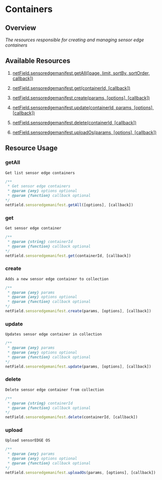 # Containers

## Overview
*The resources responsible for creating and managing sensor edge containers*

## Available Resources

1. [netField.sensoredgemanifest.getAll([page, limit, sortBy, sortOrder, callback])](#getAll)

2. [netField.sensoredgemanifest.get(containerId, [callback])](#get)

3. [netField.sensoredgemanifest.create(params, [options], [callback])](#create)

4. [netField.sensoredgemanifest.update(containerId, params, [options], [callback])](#update)

5. [netField.sensoredgemanifest.delete(containerId, [callback])](#delete)

6. [netField.sensoredgemanifest.uploadOs(params, [options], [callback])](#upload)

## Resource Usage

### getAll

    Get list sensor edge containers

```javascript
/**
 * Get sensor edge containers
 * @param {any} options optional
 * @param {function} callback optional
*/
netField.sensoredgemanifest.getAll([options], [callback])
```

### get

    Get sensor edge container

```javascript
/**
 * @param {string} containerId
 * @param {function} callback optional
*/
netField.sensoredgemanifest.get(containerId, [callback])
```

### create

    Adds a new sensor edge container to collection

```javascript
/**
 * @param {any} params
 * @param {any} options optional
 * @param {function} callback optional
*/
netField.sensoredgemanifest.create(params, [options], [callback])
```

### update

    Updates sensor edge container in collection

```javascript
/**
 * @param {any} params
 * @param {any} options optional
 * @param {function} callback optional
*/
netField.sensoredgemanifest.update(params, [options], [callback])
```

### delete

    Delete sensor edge container from collection

```javascript
/**
 * @param {string} containerId
 * @param {function} callback optional
*/
netField.sensoredgemanifest.delete(containerId, [callback])
```

### upload

    Upload sensorEDGE OS

```javascript
/**
 * @param {any} params
 * @param {any} options optional
 * @param {function} callback optional
*/
netField.sensoredgemanifest.uploadOs(params, [options], [callback])
```
